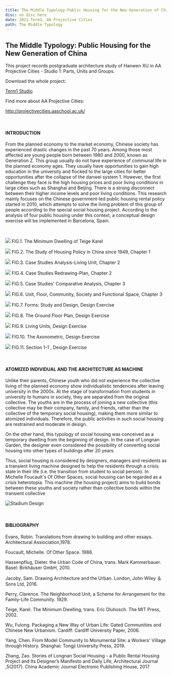 ```yaml
---
title: The Middle Typology-Public Housing for the New Generation of China 
disc: no disc here
date: 2021 Term1, AA Projective Cities
path: The Middle Typology
---
```

<special>
</special>

## The Middle Typology: Public Housing for the New Generation of China

This project records postgraduate architecture study of Hanwen XU in AA Projective Cities - Studio 1: Parts, Units and Groups. 

Download the whole project: 

[Term1 Studio](https://github.com/HanwenXU721/HanwenXU.github.io/raw/master/resources/Term1%20Studio.pdf)
 
Find more about AA Projective Cities:

http://projectivecities.aaschool.ac.uk/

</br>

#### INTRODUCTION

From the planned economy to the market economy, Chinese society has experienced drastic changes in the past 70 years. Among those most affected are young people born between 1980 and 2000, known as Generation Z. This group usually do not have experience of communal life in the planned economy ages. They usually have opportunities to gain high education in the university and flocked to the large cities for better opportunities after the collapse of the danwei system 1. However, the first challenge they face is the high housing prices and poor living conditions in large cities such as Shanghai and Beijing. There is a strong disconnect between their higher income levels and poor living conditions. This research mainly focuses on the Chinese government-led public housing rental policy started in 2010, which attempts to solve the living problem of this group of people according to the special social housing project. According to the analysis of four public housing under this context, a conceptual design exercise will be implemented in Barcelona, Spain.

</br>

<p id= "it">
<img src="../images/articles/design_01/1.jpg">
 FIG.1. The Minimum Dwelling of Teige Karel
</p>

<p id= "it">
<img src="../images/articles/design_01/2.jpg">
 FIG.2. The Study of Housing Policy in China since 1949, Chapter 1
</p>

<p id= "it">
<img src="../images/articles/design_01/3.jpg">
 FIG.3. Case Studies Analysis-Living Unit, Chapter 2
</p>

<p id= "it">
<img src="../images/articles/design_01/4.jpg">
 FIG.4. Case Studies Redrawing-Plan, Chapter 2
</p>

<p id= "it">
<img src="../images/articles/design_01/5.jpg">
 FIG.5. Case Studies' Comparative Analysis, Chapter 3
</p>

<p id= "it">
<img src="../images/articles/design_01/6.jpg">
 FIG.6. Unit, Floor, Community, Society and Functional Space, Chapter 3
</p>

<p id= "it">
<img src="../images/articles/design_01/7.jpg">
 FIG.7. Forms: Study and Design, Design Exercise
</p>

<p id= "it">
<img src="../images/articles/design_01/8.jpg">
 FIG.8. The Ground Floor Plan, Design Exercise
</p>

<p id= "it">
<img src="../images/articles/design_01/9.jpg">
 FIG.9. Living Units, Design Exercise
</p>

<p id= "it">
<img src="../images/articles/design_01/10.jpg">
 FIG.10. The Axonometric, Design Exercise
</p>

<p id= "it">
<img src="../images/articles/design_01/11.jpg">
 FIG.11. Section 1-1`, Design Exercise
</p>

</br>

#### ATOMIZED INDIVIDUAL AND THE ARCHITECTURE AS MACHINE

Unlike their parents, Chinese youth who did not experience the collective living of the planned economy show individualistic tendencies after leaving university in the 2000s. At the stage of transformation from students in university to humans in society, they are separated from the original collective. The youths are in the process of joining a new collective (this collective may be their company, family, and friends, rather than the collective of the temporary social housing), making them more similar to atomized individuals. Therefore, the public activities in such social housing are restrained and moderate in design.

On the other hand, this typology of social housing was conceived as a temporary dwelling from the beginning of design. In the case of Longnan Garden, the designer even considered the possibility of converting social housing into other types of buildings after 20 years.

Thus, social housing is considered by designers, managers and residents as a transient living machine designed to help the residents through a crisis state in their life (i.e. the transition from student to social person). In Michelle Foucault's Of Other Spaces, social housing can be regarded as a crisis heterotopia. This machine (the housing project) aims to build bonds between these youths and society rather than collective bonds within the transient collective

![Stadium Design](../images/articles/design_01/12.jpg)

</br>

#### BIBLIOGRAPHY

Evans, Robin. Translations from drawing to building and other essays. Architectural Assiociation,1978.

Foucault, Michelle. Of Other Space. 1986.

Hassenpflug, Dieter. the Urban Code of China, trans. Mark Kammerbauer. Basel: Birkhäuser GmbH, 2010.

Jacoby, Sam. Drawing Architecture and the Urban. London, John Wiley ＆ Sons Ltd, 2016.

Perry, Clarence. The Neighborhood Unit, a Scheme for Arrangement for the Family-Life Community. 1929.

Teige, Karel. The Minimum Dwelling, trans. Eric Dluhosch. The MIT Press, 2002.

Wu, Fulong. Packaging a New Way of Urban Life: Gated Communities and Chinese New Urbanism. Cardiff: Cardiff University Paper, 2006.

Yang, Chen. From Model Community to Monumental Site: a Workers’ Village through History. Shanghai: Tongji University Press, 2019.

Zhang, Zao. Stories of Longnan Social Housing - a Public Rental Housing Project and Its Designer’s Manifesto and Daily Life, Architectural Journal ,5(2017). China Academic Journal Electronic Publishing House, 2017.